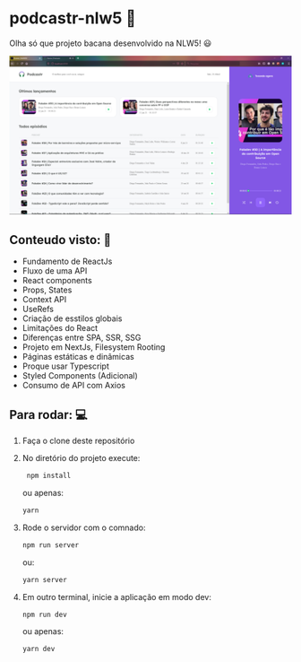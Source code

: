 # podcastr-nlw5 :musical_note:

Olha só que projeto bacana desenvolvido na NLW5! :smiley:

![](/overview.png)

## Conteudo visto: :blue_book:

- Fundamento de ReactJs
- Fluxo de uma API
- React components
- Props, States
- Context API
- UseRefs
- Criação de esstilos globais
- Limitações do React
- Diferenças entre SPA, SSR, SSG
- Projeto em NextJs, Filesystem Rooting
- Páginas estáticas e dinâmicas
- Proque usar Typescript
- Styled Components (Adicional)
- Consumo de API com Axios

## Para rodar: :computer:

1. Faça o clone deste repositório
2. No diretório do projeto execute:
   
   ```bash
    npm install
    ```
    ou apenas:
    ```bash
    yarn
    ```
    
3. Rode o servidor com o comnado:

    ```bash
    npm run server
    ```
    ou:
    ```bash
    yarn server
    ```
4. Em outro terminal, inicie a aplicação em modo dev:

    ```bash
    npm run dev
    ```
    ou apenas:
    ```bash
    yarn dev
    ```
